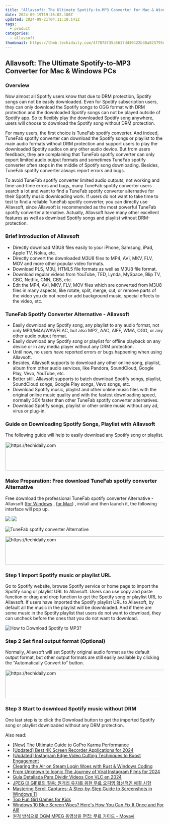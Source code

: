 ```yaml
---
title: "Allavsoft: The Ultimate Spotify-to-MP3 Converter for Mac & Windows PCs"
date: 2024-09-19T19:36:02.100Z
updated: 2024-09-21T04:11:10.141Z
tags:
  - product
categories:
  - allavsoft
thumbnail: https://thmb.techidaily.com/4f7878f35a5617dd30422b38a025795d7b590bfdd2ba7a274f89a9a6584223ab.jpg
---
```


## Allavsoft: The Ultimate Spotify-to-MP3 Converter for Mac & Windows PCs

### Overview

Now almost all Spotify users know that due to DRM protection, Spotify songs can not be easily downloaded. Even for Spotify subscription users, they can only download the Spotify songs to OGG format with DRM protection and the downloaded Spotify songs can not be played outside of Spotify app. So to flexibly play the downloaded Spotify song anywhere, users will choose to download the Spotify song without DRM protection.

For many users, the first choice is TuneFab spotify converter. And indeed, TuneFab spotify converter can download the Spotify songs or playlist to the main audio formats without DRM protection and support users to play the downloaded Spotify audios on any other audio device. But from users feedback, they are complaining that TuneFab spotify converter can only export limited audio output formats and sometimes TuneFab spotify converter often stops in the middle of Spotify song downloading. Besides, TuneFab spotify converter always report errors and bugs.

To avoid TuneFab spotify converter limited audio outputs, not working and time-and-time errors and bugs, many TuneFab spotify converter users search a lot and want to find a TuneFab spotify converter alternative for their Spotify music downloading work. If users do not want to take time to test to find a reliable TuneFab spotify converter, you can directly use Allavsoft, since Allavsoft is recommended as the most powerful TuneFab spotify converter alternative. Actually, Allavsoft have many other excellent features as well as download Spotify songs and playlist without DRM-protection.

### Brief Introduction of Allavsoft

* Directly download M3U8 files easily to your iPhone, Samsung, iPad, Apple TV, Nokia, etc.
* Directly convert the downloaded M3U8 files to MP4, AVI, MKV, FLV, MOV and more other popular video formats.
* Download PLS, M3U, HTML5 file formats as well as M3U8 file format.
* Download regular videos from YouTube, TED, Lynda, MySpace, Blip TV, CBC, Netflix, CNN, CBS, etc.
* Edit the MP4, AVI, MKV, FLV, MOV files which are converted from M3U8 files in many aspects, like rotate, split, merge, cut, or remove parts of the video you do not need or add background music, special effects to the video, etc.

### TuneFab Spotify Converter Alternative - Allavsoft

* Easily download any Spotify song, any playlist to any audio format, not only MP3/M4A/WAV/FLAC, but also MP2, AAC, AIFF, WMA, OGG, or any other audio output format.
* Easily download any Spotify song or playlist for offline playback on any device or in any media player without any DRM protection.
* Until now, no users have reported errors or bugs happening when using Allavsoft.
* Besides, Allavsoft supports to download any other online song, playlist, album from other audio services, like Pandora, SoundCloud, Google Play, Vevo, YouTube, etc.
* Better still, Allavsoft supports to batch download Spotify songs, playlist, SoundCloud songs, Google Play songs, Vevo songs, etc.
* Download Spotify music, playlist and other online music files with the original online music quality and with the fastest downloading speed, normally 30X faster than other TuneFab spotify converter alternatives.
* Download Spotify songs, playlist or other online music without any ad, virus or plug-in.

### Guide on Downloading Spotify Songs, Playlist with Allavsoft

The following guide will help to easily download any Spotify song or playlist.

<!-- affiliate ads begin -->
<a href="https://appsumo.8odi.net/c/5597632/2094414/7443" target="_top" id="2094414">
  <img src="//a.impactradius-go.com/display-ad/7443-2094414" border="0" alt="https://techidaily.com" width="728" height="90"/>
</a>
<img height="0" width="0" src="https://appsumo.8odi.net/i/5597632/2094414/7443" style="position:absolute;visibility:hidden;" border="0" />
<!-- affiliate ads end -->

### Make Preparation: Free download TuneFab spotify converter Alternative

Free download the professional TuneFab spotify converter Alternative - Allavsoft ([for Windows](https://tools.techidaily.com/allavsoft/products/) , [for Mac](https://tools.techidaily.com/allavsoft/products/)) , install and then launch it, the following interface will pop up.

[![](https://www.allavsoft.com/how-to/../images/how-to/free-download-win.jpg)](https://tools.techidaily.com/allavsoft/products/) [![](https://www.allavsoft.com/how-to/../images/how-to/free-download-mac.jpg)](https://tools.techidaily.com/allavsoft/products/)

![TuneFab spotify converter Alternative](https://www.allavsoft.com/how-to/../images/allavsoft/screen-shot-600.jpg)

<!-- affiliate ads begin -->
<a href="https://appsumo.8odi.net/c/5597632/2151858/7443" target="_top" id="2151858">
  <img src="//a.impactradius-go.com/display-ad/7443-2151858" border="0" alt="https://techidaily.com" width="600" height="90"/>
</a>
<img height="0" width="0" src="https://appsumo.8odi.net/i/5597632/2151858/7443" style="position:absolute;visibility:hidden;" border="0" />
<!-- affiliate ads end -->

### Step 1 Import Spotify music or playlist URL

Go to Spotify website, browse Spotify service or home page to import the Spotify song or playlist URL to Allavsoft. Users can use copy and paste function or drag and drop function to get the Spotify song or playlist URL to Allavsoft. If users have imported the Spotify playlist URL to Allavsoft, by default all the music in the playlist will be downloaded. And if there are some music in the Spotify playlist that users do not want to download, they can uncheck before the ones that you do not want to download.

![How to Download Spotify to MP3?](https://www.allavsoft.com/how-to/../images/how-to/download-rtmp-video/download-rtmp-video.jpg)

### Step 2 Set final output format (Optional)

Normally, Allavsoft will set Spotify original audio format as the default output format, but other output formats are still easily available by clicking the "Automatically Convert to" button.

<!-- affiliate ads begin -->
<a href="https://ephamedtechinc.pxf.io/c/5597632/2136621/26400" target="_top" id="2136621">
  <img src="//a.impactradius-go.com/display-ad/26400-2136621" border="0" alt="https://techidaily.com" width="728" height="90"/>
</a>
<img height="0" width="0" src="https://ephamedtechinc.pxf.io/i/5597632/2136621/26400" style="position:absolute;visibility:hidden;" border="0" />
<!-- affiliate ads end -->

### Step 3 Start to download Spotify music without DRM

One last step is to click the Download button to get the imported Spotify song or playlist downloaded without any DRM protection.

<ins class="adsbygoogle"
     style="display:block"
     data-ad-format="autorelaxed"
     data-ad-client="ca-pub-7571918770474297"
     data-ad-slot="1223367746"></ins>

<ins class="adsbygoogle"
     style="display:block"
     data-ad-client="ca-pub-7571918770474297"
     data-ad-slot="8358498916"
     data-ad-format="auto"
     data-full-width-responsive="true"></ins>

<span class="atpl-alsoreadstyle">Also read:</span>
<div><ul>
<li><a href="https://some-guidance.techidaily.com/new-the-ultimate-guide-to-gopro-karma-performance/"><u>[New] The Ultimate Guide to GoPro Karma Performance</u></a></li>
<li><a href="https://remote-screen-capture.techidaily.com/updated-best-4k-screen-recorder-applications-for-2024/"><u>[Updated] Best 4K Screen Recorder Applications for 2024</u></a></li>
<li><a href="https://instagram-video-files.techidaily.com/updated-instagram-edge-video-cutting-techniques-to-boost-engagement/"><u>[Updated] Instagram Edge Video Cutting Techniques to Boost Engagement</u></a></li>
<li><a href="https://win11-tips.techidaily.com/clearing-the-air-on-steam-login-woes-with-rust-and-windows-coding/"><u>Clearing the Air on Steam Login Woes with Rust & Windows Coding</u></a></li>
<li><a href="https://instagram-videos.techidaily.com/from-unknown-to-iconic-the-journey-of-viral-instagram-films-for-2024/"><u>From Unknown to Iconic The Journey of Viral Instagram Films for 2024</u></a></li>
<li><a href="https://win-bits.techidaily.com/guia-detallada-para-dividir-videos-con-vlc-en-2024/"><u>Guía Detallada Para Dividir Videos Con VLC en 2024</u></a></li>
<li><a href="https://win-bits.techidaily.com/jpeg-gif/"><u>JPEG 대 GIF로의 절충: 원거리 유지를 위한 무료 오피엠 혁신적인 해결 사항</u></a></li>
<li><a href="https://win-bits.techidaily.com/mastering-scroll-captures-a-step-by-step-guide-to-screenshots-in-windows-11/"><u>Mastering Scroll Captures: A Step-by-Step Guide to Screenshots in Windows 11</u></a></li>
<li><a href="https://video-capture.techidaily.com/top-fun-girl-games-for-kids/"><u>Top Fun Girl Games for Kids</u></a></li>
<li><a href="https://blue-screen-error.techidaily.com/windows-10-blue-screen-woes-heres-how-you-can-fix-it-once-and-for-all/"><u>Windows 10 Blue Screen Woes? Here's How You Can Fix It Once and For All!</u></a></li>
<li><a href="https://win-bits.techidaily.com/ogm-mpeg-movavi/"><u>원격 방식으로 OGM MPEG 동영상을 편집: 무료 가이드 - Movavi</u></a></li>
</ul></div>


